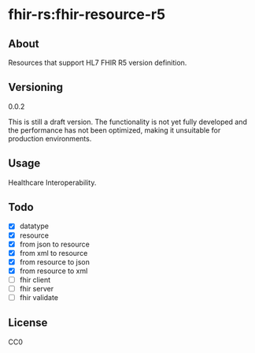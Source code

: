 # fhir-rs:fhir-resource-r5

## About

Resources that support HL7 FHIR R5 version definition.

## Versioning

0.0.2

This is still a draft version. The functionality is not yet fully developed and the performance has not been optimized, making it unsuitable for production environments.

## Usage

Healthcare Interoperability.

## Todo

- [x] datatype
- [x] resource
- [x] from json to resource
- [x] from xml  to resource
- [x] from resource to json
- [x] from resource to xml
- [ ] fhir client
- [ ] fhir server
- [ ] fhir validate

## License

CC0